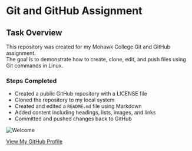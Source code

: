  # Git and GitHub Assignment

## Task Overview
This repository was created for my Mohawk College Git and GitHub assignment.  
The goal is to demonstrate how to create, clone, edit, and push files using Git commands in Linux.

### Steps Completed
- Created a public GitHub repository with a LICENSE file  
- Cloned the repository to my local system  
- Created and edited a `README.md` file using Markdown  
- Added content including headings, lists, images, and links  
- Committed and pushed changes back to GitHub  


![Welcome](https://m.media-amazon.com/images/I/51lwytQzI-S.jpg) 

[View My GitHub Profile](https://github.com/sanam04)
